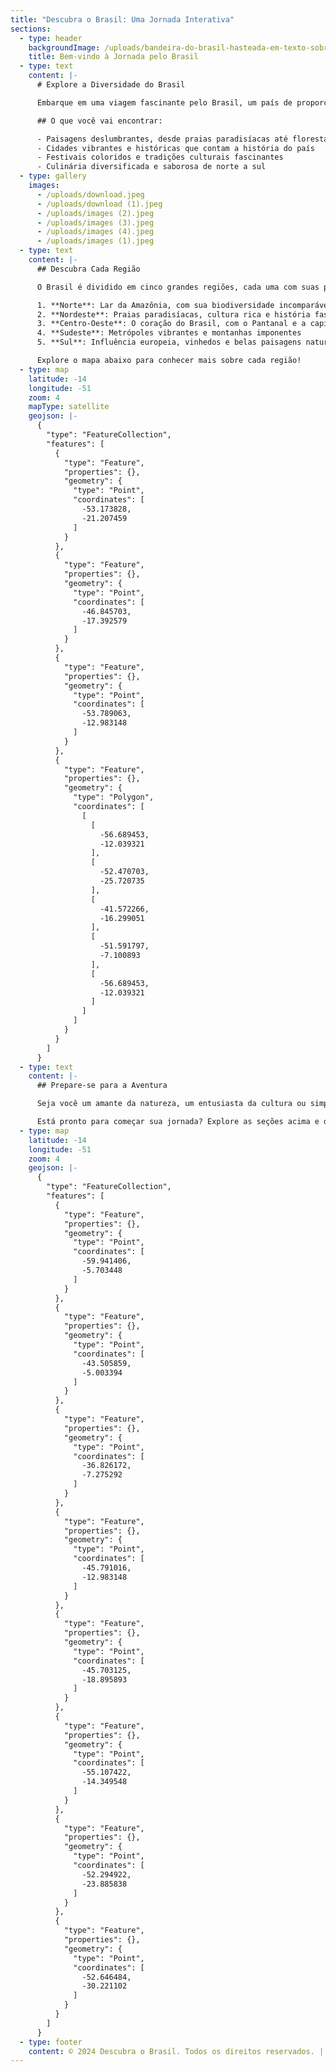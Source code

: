 ```yaml
---
title: "Descubra o Brasil: Uma Jornada Interativa"
sections:
  - type: header
    backgroundImage: /uploads/bandeira-do-brasil-hasteada-em-texto-sobre-curiosidades-sobre-o-brasil.webp
    title: Bem-vindo à Jornada pelo Brasil
  - type: text
    content: |-
      # Explore a Diversidade do Brasil

      Embarque em uma viagem fascinante pelo Brasil, um país de proporções continentais e diversidade incomparável. Nesta jornada interativa, você descobrirá as maravilhas naturais, a rica cultura e as tradições únicas que fazem do Brasil um destino tão especial.

      ## O que você vai encontrar:

      - Paisagens deslumbrantes, desde praias paradisíacas até florestas exuberantes
      - Cidades vibrantes e históricas que contam a história do país
      - Festivais coloridos e tradições culturais fascinantes
      - Culinária diversificada e saborosa de norte a sul
  - type: gallery
    images:
      - /uploads/download.jpeg
      - /uploads/download (1).jpeg
      - /uploads/images (2).jpeg
      - /uploads/images (3).jpeg
      - /uploads/images (4).jpeg
      - /uploads/images (1).jpeg
  - type: text
    content: |-
      ## Descubra Cada Região

      O Brasil é dividido em cinco grandes regiões, cada uma com suas próprias características únicas:

      1. **Norte**: Lar da Amazônia, com sua biodiversidade incomparável
      2. **Nordeste**: Praias paradisíacas, cultura rica e história fascinante
      3. **Centro-Oeste**: O coração do Brasil, com o Pantanal e a capital Brasília
      4. **Sudeste**: Metrópoles vibrantes e montanhas imponentes
      5. **Sul**: Influência europeia, vinhedos e belas paisagens naturais

      Explore o mapa abaixo para conhecer mais sobre cada região!
  - type: map
    latitude: -14
    longitude: -51
    zoom: 4
    mapType: satellite
    geojson: |-
      {
        "type": "FeatureCollection",
        "features": [
          {
            "type": "Feature",
            "properties": {},
            "geometry": {
              "type": "Point",
              "coordinates": [
                -53.173828,
                -21.207459
              ]
            }
          },
          {
            "type": "Feature",
            "properties": {},
            "geometry": {
              "type": "Point",
              "coordinates": [
                -46.845703,
                -17.392579
              ]
            }
          },
          {
            "type": "Feature",
            "properties": {},
            "geometry": {
              "type": "Point",
              "coordinates": [
                -53.789063,
                -12.983148
              ]
            }
          },
          {
            "type": "Feature",
            "properties": {},
            "geometry": {
              "type": "Polygon",
              "coordinates": [
                [
                  [
                    -56.689453,
                    -12.039321
                  ],
                  [
                    -52.470703,
                    -25.720735
                  ],
                  [
                    -41.572266,
                    -16.299051
                  ],
                  [
                    -51.591797,
                    -7.100893
                  ],
                  [
                    -56.689453,
                    -12.039321
                  ]
                ]
              ]
            }
          }
        ]
      }
  - type: text
    content: |-
      ## Prepare-se para a Aventura

      Seja você um amante da natureza, um entusiasta da cultura ou simplesmente alguém em busca de novas experiências, o Brasil tem algo especial para oferecer. Use este guia interativo para planejar sua próxima aventura e descobrir as maravilhas deste país incrível.

      Está pronto para começar sua jornada? Explore as seções acima e deixe-se encantar pela magia do Brasil!
  - type: map
    latitude: -14
    longitude: -51
    zoom: 4
    geojson: |-
      {
        "type": "FeatureCollection",
        "features": [
          {
            "type": "Feature",
            "properties": {},
            "geometry": {
              "type": "Point",
              "coordinates": [
                -59.941406,
                -5.703448
              ]
            }
          },
          {
            "type": "Feature",
            "properties": {},
            "geometry": {
              "type": "Point",
              "coordinates": [
                -43.505859,
                -5.003394
              ]
            }
          },
          {
            "type": "Feature",
            "properties": {},
            "geometry": {
              "type": "Point",
              "coordinates": [
                -36.826172,
                -7.275292
              ]
            }
          },
          {
            "type": "Feature",
            "properties": {},
            "geometry": {
              "type": "Point",
              "coordinates": [
                -45.791016,
                -12.983148
              ]
            }
          },
          {
            "type": "Feature",
            "properties": {},
            "geometry": {
              "type": "Point",
              "coordinates": [
                -45.703125,
                -18.895893
              ]
            }
          },
          {
            "type": "Feature",
            "properties": {},
            "geometry": {
              "type": "Point",
              "coordinates": [
                -55.107422,
                -14.349548
              ]
            }
          },
          {
            "type": "Feature",
            "properties": {},
            "geometry": {
              "type": "Point",
              "coordinates": [
                -52.294922,
                -23.885838
              ]
            }
          },
          {
            "type": "Feature",
            "properties": {},
            "geometry": {
              "type": "Point",
              "coordinates": [
                -52.646484,
                -30.221102
              ]
            }
          }
        ]
      }
  - type: footer
    content: © 2024 Descubra o Brasil. Todos os direitos reservados. | Desenvolvido com ❤️ por entusiastas do Brasil
---
```

